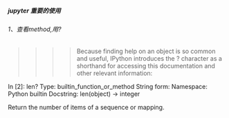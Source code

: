 ##### jupyter 重要的使用
###### 1、查看method,用?

>>>> Because finding help on an object is so common and useful, IPython introduces the ? character as a shorthand for accessing this documentation and other relevant information:

In [2]: len?
Type:        builtin_function_or_method
String form: <built-in function len>
Namespace:   Python builtin
Docstring:
len(object) -> integer

Return the number of items of a sequence or mapping.
